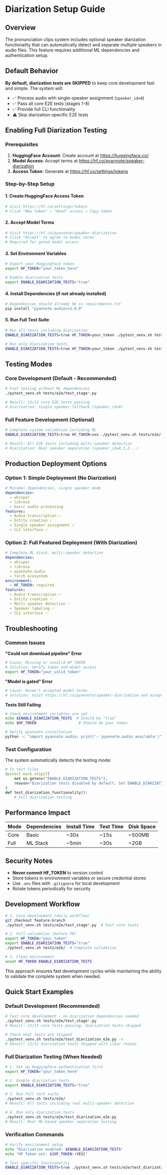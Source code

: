 # Diarization Setup Guide

## Overview

The pronunciation clips system includes optional speaker diarization functionality that can automatically detect and separate multiple speakers in audio files. This feature requires additional ML dependencies and authentication setup.

## Default Behavior

**By default, diarization tests are SKIPPED** to keep core development fast and simple. The system will:
- ✅ Process audio with single-speaker assignment (`speaker_id=0`)
- ✅ Pass all core E2E tests (stages 1-8)
- ✅ Provide full CLI functionality
- ⚠️ Skip diarization-specific E2E tests

## Enabling Full Diarization Testing

### Prerequisites

1. **HuggingFace Account**: Create account at https://huggingface.co/
2. **Model Access**: Accept terms at https://hf.co/pyannote/speaker-diarization
3. **Access Token**: Generate at https://hf.co/settings/tokens

### Step-by-Step Setup

#### 1. Create HuggingFace Access Token
```bash
# Visit https://hf.co/settings/tokens
# Click "New token" → "Read" access → Copy token
```

#### 2. Accept Model Terms
```bash
# Visit https://hf.co/pyannote/speaker-diarization
# Click "Accept" to agree to model terms
# Required for gated model access
```

#### 3. Set Environment Variables
```bash
# Export your HuggingFace token
export HF_TOKEN="your_token_here"

# Enable diarization tests
export ENABLE_DIARIZATION_TESTS="true"
```

#### 4. Install Dependencies (if not already installed)
```bash
# Dependencies should already be in requirements.txt
pip install "pyannote.audio>=3.0.0"
```

#### 5. Run Full Test Suite
```bash
# Run all tests including diarization
ENABLE_DIARIZATION_TESTS=true HF_TOKEN=your_token ./pytest_venv.sh tests/e2e/

# Run only diarization tests
ENABLE_DIARIZATION_TESTS=true HF_TOKEN=your_token ./pytest_venv.sh tests/e2e/test_diarization_e2e.py
```

## Testing Modes

### Core Development (Default - Recommended)
```bash
# Fast testing without ML dependencies
./pytest_venv.sh tests/e2e/test_stage*.py

# Result: 13/13 core E2E tests passing
# Diarization: Single speaker fallback (speaker_id=0)
```

### Full Feature Development (Optional)
```bash
# Complete system validation including ML
ENABLE_DIARIZATION_TESTS=true HF_TOKEN=xxx ./pytest_venv.sh tests/e2e/

# Result: All E2E tests including multi-speaker detection
# Diarization: Real speaker separation (speaker_id=0,1,2...)
```

## Production Deployment Options

### Option 1: Simple Deployment (No Diarization)
```yaml
# Minimal dependencies, single speaker mode
dependencies:
  - whisper
  - librosa  
  - basic audio processing
features:
  - Audio transcription ✅
  - Entity creation ✅
  - Single speaker assignment ✅
  - CLI interface ✅
```

### Option 2: Full Featured Deployment (With Diarization)
```yaml
# Complete ML stack, multi-speaker detection  
dependencies:
  - whisper
  - librosa
  - pyannote.audio
  - torch ecosystem
environment:
  - HF_TOKEN: required
features:
  - Audio transcription ✅
  - Entity creation ✅
  - Multi-speaker detection ✅
  - Speaker labeling ✅
  - CLI interface ✅
```

## Troubleshooting

### Common Issues

**"Could not download pipeline" Error**
```bash
# Cause: Missing or invalid HF_TOKEN
# Solution: Verify token and model access
export HF_TOKEN="your_valid_token"
```

**"Model is gated" Error**
```bash
# Cause: Haven't accepted model terms
# Solution: Visit https://hf.co/pyannote/speaker-diarization and accept
```

**Tests Still Failing**
```bash
# Check environment variables are set
echo $ENABLE_DIARIZATION_TESTS  # Should be "true" 
echo $HF_TOKEN                   # Should be your token

# Verify pyannote installation
python -c "import pyannote.audio; print('✅ pyannote.audio available')"
```

### Test Configuration

The system automatically detects the testing mode:

```python
# In test files
@pytest.mark.skipif(
    not os.getenv("ENABLE_DIARIZATION_TESTS"), 
    reason="Diarization tests disabled by default. Set ENABLE_DIARIZATION_TESTS=true to enable."
)
def test_diarization_functionality():
    # Full diarization testing
```

## Performance Impact

| Mode | Dependencies | Install Time | Test Time | Disk Space |
|------|-------------|--------------|-----------|------------|
| Core | Basic | ~30s | ~15s | ~500MB |
| Full | ML Stack | ~5min | ~30s | ~2GB |

## Security Notes

- **Never commit HF_TOKEN** to version control
- Store tokens in environment variables or secure credential stores
- Use `.env` files with `.gitignore` for local development
- Rotate tokens periodically for security

## Development Workflow

```bash
# 1. Core development (daily workflow)
git checkout feature-branch
./pytest_venv.sh tests/e2e/test_stage*.py  # Fast core tests

# 2. Full validation (before PR)
export HF_TOKEN="your_token"
export ENABLE_DIARIZATION_TESTS="true"
./pytest_venv.sh tests/e2e/  # Complete validation

# 3. Clean environment
unset HF_TOKEN ENABLE_DIARIZATION_TESTS
```

This approach ensures fast development cycles while maintaining the ability to validate the complete system when needed.

## Quick Start Examples

### Default Development (Recommended)
```bash
# Fast core development - no diarization dependencies needed
./pytest_venv.sh tests/e2e/test_stage*.py
# Result: 13/13 core tests passing, diarization tests skipped

# Check what tests are skipped
./pytest_venv.sh tests/e2e/test_diarization_e2e.py -v
# Result: 12/12 diarization tests skipped with clear reason
```

### Full Diarization Testing (When Needed)
```bash
# 1. Set up HuggingFace authentication first
export HF_TOKEN="your_token_here"

# 2. Enable diarization tests
export ENABLE_DIARIZATION_TESTS="true"

# 3. Run full test suite
./pytest_venv.sh tests/e2e/
# Result: All tests including real multi-speaker detection

# 4. Run only diarization tests
./pytest_venv.sh tests/e2e/test_diarization_e2e.py
# Result: Real ML-based speaker separation testing
```

### Verification Commands
```bash
# Verify environment setup
echo "Diarization enabled: $ENABLE_DIARIZATION_TESTS"
echo "HF Token set: ${HF_TOKEN:+YES}"

# Test specific functionality
ENABLE_DIARIZATION_TESTS=true ./pytest_venv.sh tests/e2e/test_diarization_e2e.py::TestDiarizationE2E::test_basic_diarization_detection_e2e -v
```